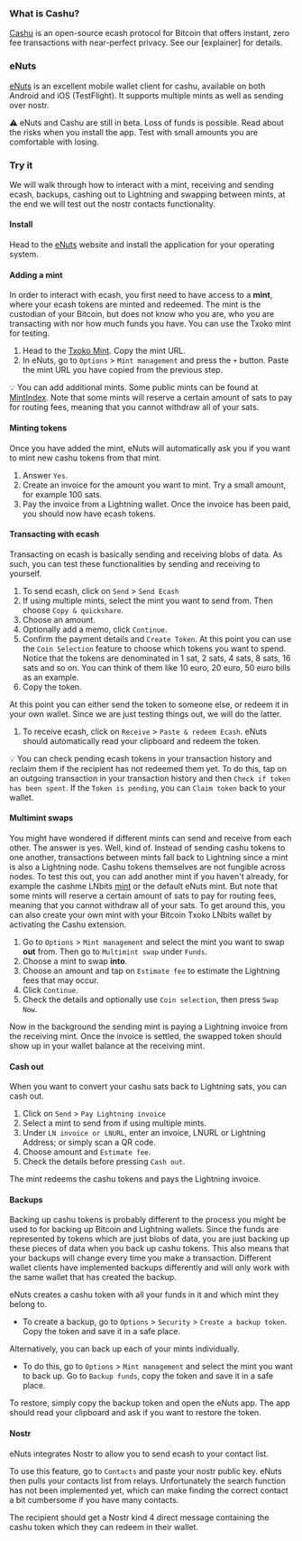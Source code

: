 ### What is Cashu?
[Cashu](https://cashu.space/) is an open-source ecash protocol for Bitcoin that offers instant, zero fee transactions with near-perfect privacy. See our [explainer] for details. 
### eNuts
[eNuts](https://www.enuts.cash/) is an excellent mobile wallet client for cashu, available on both Android and iOS (TestFlight). It supports multiple mints as well as sending over nostr. 

⚠️ eNuts and Cashu are still in beta. Loss of funds is possible. Read about the risks when you install the app. Test with small amounts you are comfortable with losing. 
### Try it
We will walk through how to interact with a mint, receiving and sending ecash, backups, cashing out to Lightning and swapping between mints, at the end we will test out the nostr contacts functionality. 
#### Install
Head to the [eNuts](https://www.enuts.cash/) website and install the application for your operating system. 
#### Adding a mint
In order to interact with ecash, you first need to have access to a **mint**, where your ecash tokens are minted and redeemed. The mint is the custodian of your Bitcoin, but does not know who you are, who you are transacting with nor how much funds you have. You can use the Txoko mint for testing. 

1. Head to the [Txoko Mint](https://bitcointxoko.com/cashu/mint/dMk78c5aR7uhHzcqH3Bwqp). Copy the mint URL. 
2. In eNuts, go to `Options` > `Mint management` and press the `+` button. Paste the mint URL you have copied from the previous step. 

💡 You can add additional mints. Some public mints can be found at [MintIndex](https://mintindex.gandlaf.com/). Note that some mints will reserve a certain amount of sats to pay for routing fees, meaning that you cannot withdraw all of your sats.
#### Minting tokens
Once you have added the mint, eNuts will automatically ask you if you want to mint new cashu tokens from that mint. 

1. Answer `Yes`. 
2. Create an invoice for the amount you want to mint. Try a small amount, for example 100 sats. 
4. Pay the invoice from a Lightning wallet. Once the invoice has been paid, you should now have ecash tokens. 
#### Transacting with ecash
Transacting on ecash is basically sending and receiving blobs of data. As such, you can test these functionalities by sending and receiving to yourself. 

1. To send ecash, click on `Send` > `Send Ecash`
2. If using multiple mints, select the mint you want to send from. Then choose `Copy & quickshare`. 
3. Choose an amount. 
4. Optionally add a memo, click `Continue`. 
5. Confirm the payment details and `Create Token`. At this point you can use the `Coin Selection` feature to choose which tokens you want to spend. Notice that the tokens are denominated in 1 sat, 2 sats, 4 sats, 8 sats, 16 sats and so on. You can think of them like 10 euro, 20 euro, 50 euro bills as an example. 
6. Copy the token. 

At this point you can either send the token to someone else, or redeem it in your own wallet. Since we are just testing things out, we will do the latter. 

1. To receive ecash, click on `Receive` > `Paste & redeem Ecash`. eNuts should automatically read your clipboard and redeem the token. 

💡 You can check pending ecash tokens in your transaction history and reclaim them if the recipient has not redeemed them yet. To do this, tap on an outgoing transaction in your transaction history and then `Check if token has been spent`. If the `Token is pending`, you can `Claim token` back to your wallet. 
#### Multimint swaps
You might have wondered if different mints can send and receive from each other. The answer is yes. Well, kind of. Instead of sending cashu tokens to one another, transactions between mints fall back to Lightning since a mint is also a Lightning node. Cashu tokens themselves are not fungible across nodes. To test this out, you can add another mint if you haven't already, for example the cashme LNbits [mint](https://legend.lnbits.com/cashu/mint/4gr9Xcmz3XEkUNwiBiQGoC) or the default eNuts mint. But note that some mints will reserve a certain amount of sats to pay for routing fees, meaning that you cannot withdraw all of your sats. To get around this, you can also create your own mint with your Bitcoin Txoko LNbits wallet by activating the Cashu extension. 

1. Go to `Options` > `Mint management` and select the mint you want to swap **out** from. Then go to `Multimint swap` under `Funds`. 
2. Choose a mint to swap **into**. 
3. Choose an amount and tap on `Estimate fee` to estimate the Lightning fees that may occur. 
4. Click `Continue`. 
5. Check the details and optionally use `Coin selection`, then press `Swap Now`. 

Now in the background the sending mint is paying a Lightning invoice from the receiving mint. Once the invoice is settled, the swapped token should show up in your wallet balance at the receiving mint. 
#### Cash out
When you want to convert your cashu sats back to Lightning sats, you can cash out. 

1. Click on `Send` > `Pay Lightning invoice`
2. Select a mint to send from if using multiple mints. 
3. Under `LN invoice or LNURL`, enter an invoice, LNURL or Lightning Address; or simply scan a QR code. 
4. Choose amount and `Estimate fee`.
6. Check the details before pressing `Cash out`. 

The mint redeems the cashu tokens and pays the Lightning invoice. 
#### Backups
Backing up cashu tokens is probably different to the process you might be used to for backing up Bitcoin and Lightning wallets. Since the funds are represented by tokens which are just blobs of data, you are just backing up these pieces of data when you back up cashu tokens. This also means that your backups will change every time you make a transaction. Different wallet clients have implemented backups differently and will only work with the same wallet that has created the backup. 

eNuts creates a cashu token with all your funds in it and which mint they belong to. 

- To create a backup, go to `Options` > `Security` > `Create a backup token`. Copy the token and save it in a safe place. 

Alternatively, you can back up each of your mints individually. 

- To do this, go to `Options` > `Mint management` and select the mint you want to back up. Go to `Backup funds`, copy the token and save it in a safe place. 

To restore, simply copy the backup token and open the eNuts app. The app should read your clipboard and ask if you want to restore the token. 
#### Nostr
eNuts integrates Nostr to allow you to send ecash to your contact list. 

To use this feature, go to `Contacts` and paste your nostr public key. eNuts then pulls your contacts list from relays. Unfortunately the search function has not been implemented yet, which can make finding the correct contact a bit cumbersome if you have many contacts. 

The recipient should get a Nostr kind 4 direct message containing the cashu token which they can redeem in their wallet. 
